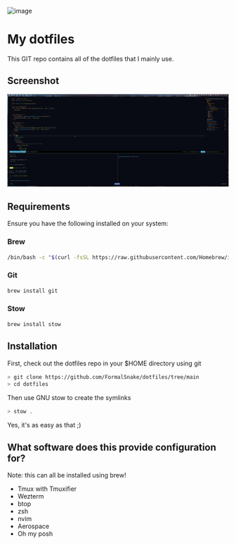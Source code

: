 ![image](https://raw.githubusercontent.com/FormalSnake/dotfiles/main/assets/banner-dots.png)
# My dotfiles
This GIT repo contains all of the dotfiles that I mainly use.

## Screenshot
![image](https://raw.githubusercontent.com/FormalSnake/dotfiles/main/assets/screenshotnew.png)

## Requirements
Ensure you have the following installed on your system:

### Brew
```sh
/bin/bash -c "$(curl -fsSL https://raw.githubusercontent.com/Homebrew/install/HEAD/install.sh)"
```
### Git
```sh
brew install git
```
### Stow
```sh
brew install stow
```

## Installation
First, check out the dotfiles repo in your $HOME directory using git
```sh
> git clone https://github.com/FormalSnake/dotfiles/tree/main
> cd dotfiles
```
Then use GNU stow to create the symlinks
```sh
> stow .
```
Yes, it's as easy as that ;)

## What software does this provide configuration for?
Note: this can all be installed using brew!
* Tmux with Tmuxifier 
* Wezterm 
* btop
* zsh 
* nvim
* Aerospace 
* Oh my posh 
